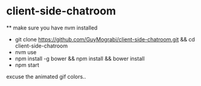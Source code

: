 # client-side-chatroom

** make sure you have nvm installed

 - git clone https://github.com/GuyMograbi/client-side-chatroom.git && cd client-side-chatroom
 - nvm use
 - npm install -g bower && npm install && bower install
 - npm start


excuse the animated gif colors..

 [](desktop-animation.gif)